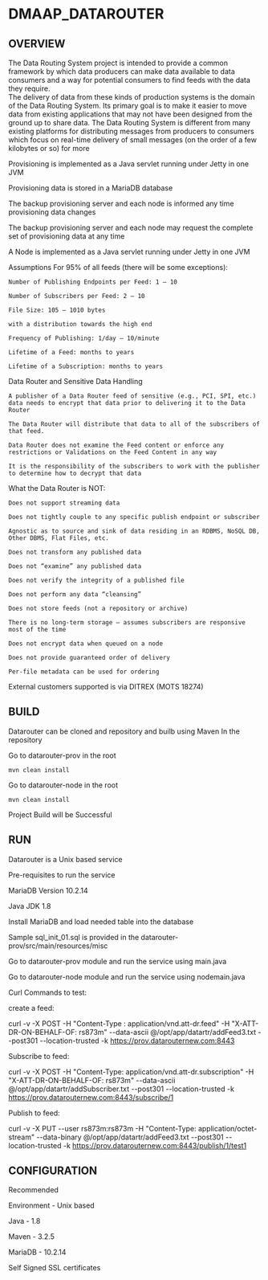 # DMAAP_DATAROUTER
			       
## OVERVIEW
  
The Data Routing System project is intended to provide a common framework by which data producers can make data available to data consumers and a way for potential consumers to find feeds with the data they require.  
The delivery of data from these kinds of production systems is the domain of the Data Routing System. Its primary goal is to make it easier to move data from existing applications that may not have been designed from the ground up to share data.
The Data Routing System is different from many existing platforms for distributing messages from producers to consumers which focus on real-time delivery of small messages (on the order of a few kilobytes or so) for more

   Provisioning is implemented as a Java servlet running under Jetty in one JVM
   
   Provisioning data is stored in a MariaDB database
   
   The backup provisioning server and each node is informed any time provisioning data changes
   
   The backup provisioning server and each node may request the complete set of provisioning data at any time
   
   A Node is implemented as a Java servlet running under Jetty in one JVM

Assumptions
    For 95% of all feeds (there will be some exceptions):
	
    Number of Publishing Endpoints per Feed: 1 – 10
	
    Number of Subscribers per Feed: 2 – 10
	
    File Size: 105 – 1010 bytes
	
    with a distribution towards the high end
	
    Frequency of Publishing: 1/day – 10/minute
	
    Lifetime of a Feed: months to years
	
    Lifetime of a Subscription: months to years
	
 
Data Router and Sensitive Data Handling
 
    A publisher of a Data Router feed of sensitive (e.g., PCI, SPI, etc.) data needs to encrypt that data prior to delivering it to the Data Router
	
    The Data Router will distribute that data to all of the subscribers of that feed.
	
    Data Router does not examine the Feed content or enforce any restrictions or Validations on the Feed Content in any way
	
    It is the responsibility of the subscribers to work with the publisher to determine how to decrypt that data
	


 

What the Data Router is NOT:

    Does not support streaming data
	
    Does not tightly couple to any specific publish endpoint or subscriber
	
    Agnostic as to source and sink of data residing in an RDBMS, NoSQL DB, Other DBMS, Flat Files, etc.
	
    Does not transform any published data
	
    Does not “examine” any published data
	
    Does not verify the integrity of a published file
	
    Does not perform any data “cleansing”
	
    Does not store feeds (not a repository or archive)
	
    There is no long-term storage – assumes subscribers are responsive most of the time
	
    Does not encrypt data when queued on a node
	
    Does not provide guaranteed order of delivery
	
    Per-file metadata can be used for ordering
	
   External customers supported is via DITREX (MOTS 18274)
 
 
 

## BUILD  
 
Datarouter can be cloned and repository and builb using Maven 
In the repository 

Go to datarouter-prov in the root

	mvn clean install
	
Go to datarouter-node in the root

	mvn clean install
	 
Project Build will be Successful




## RUN 

Datarouter is a Unix based service 

Pre-requisites to run the service

MariaDB Version 10.2.14

Java JDK 1.8

Install MariaDB and load needed table into the database

Sample sql_init_01.sql is provided in the datarouter-prov/src/main/resources/misc

Go to datarouter-prov module and run the service using main.java 
 
Go to datarouter-node module and run the service using nodemain.java 

Curl Commands to test:

create a feed:

curl -v -X POST -H "Content-Type : application/vnd.att-dr.feed" -H "X-ATT-DR-ON-BEHALF-OF: rs873m" --data-ascii @/opt/app/datartr/addFeed3.txt --post301 --location-trusted  -k https://prov.datarouternew.com:8443

Subscribe to feed:

curl -v -X POST -H "Content-Type: application/vnd.att-dr.subscription" -H "X-ATT-DR-ON-BEHALF-OF: rs873m" --data-ascii @/opt/app/datartr/addSubscriber.txt --post301 --location-trusted -k https://prov.datarouternew.com:8443/subscribe/1

Publish to feed:

curl -v -X PUT --user rs873m:rs873m -H "Content-Type: application/octet-stream" --data-binary @/opt/app/datartr/addFeed3.txt  --post301 --location-trusted -k https://prov.datarouternew.com:8443/publish/1/test1


 

 ## CONFIGURATION 

Recommended 

Environment - Unix based

Java - 1.8

Maven - 3.2.5 

MariaDB - 10.2.14

Self Signed SSL certificates
 
 
